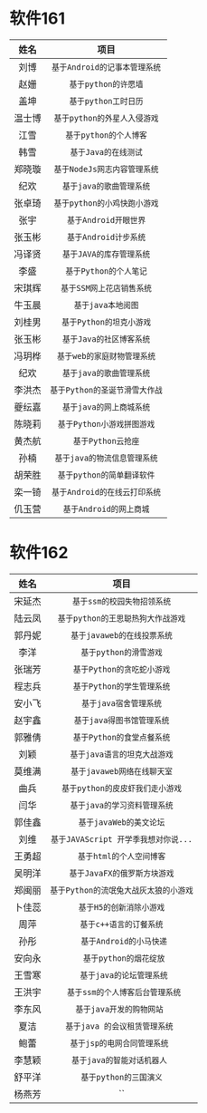 软件161
=====
| 姓名 | 项目 |
| :-----: | :-----: |
| 刘博 |  `基于Android的记事本管理系统`  |
| 赵姗 |  `基于python的许愿墙` |
| 盖坤 | `基于python工时日历` |
| 温士博 |  `基于python的外星人入侵游戏` |
| 江雪 | `基于python的个人博客` |
| 韩雪 | `基于Java的在线测试` |
| 郑晓璇 |  `基于NodeJs网志内容管理系统` |
| 纪欢 |  `基于java的歌曲管理系统` |
| 张卓琦 |  `基于python的小鸡快跑小游戏` |
| 张宇 |  `基于Android开眼世界` |
| 张玉彬 |  `基于Android计步系统` |
| 冯译贤 | `基于JAVA的库存管理系统` |
| 李盛 | `基于Python的个人笔记` |
| 宋琪辉 | `基于SSM网上花店销售系统` |
| 牛玉晨 | `基于java本地阅图`|
| 刘桂男 |`基于Python的坦克小游戏`|
| 张玉彬 | `基于Java的社区博客系统`|
| 冯玥桦 | `基于web的家庭财物管理系统`|
| 纪欢 | `基于java的歌曲管理系统`|
| 李洪杰 | `基于Python的圣诞节滑雪大作战`|
| 夔纭嘉 | `基于java的网上商城系统`|
| 陈晓莉| `基于Python小游戏拼图游戏` |
| 黄杰航| `基于Python云抢座`|
| 孙楠| `基于java的物流信息管理系统`|
| 胡荣胜 | `基于python的简单翻译软件`|
| 栾一锜 | `基于Android的在线云打印系统`|
| 仉玉营 | `基于Android的网上商城`|

软件162
=====
| 姓名 | 项目 |
| :-----: | :-----: |
| 宋延杰 | `基于ssm的校园失物招领系统` |
| 陆云凤 | `基于python的王思聪热狗大作战游戏` |
| 郭丹妮 | `基于javaweb的在线投票系统` |
| 李洋 |  `基于python的滑雪游戏` |
| 张瑞芳 |  `基于Python的贪吃蛇小游戏` |
| 程志兵 |  `基于Python的学生管理系统` |
| 安小飞 |  `基于java宿舍管理系统` |
| 赵宇鑫 |  `基于java得图书馆管理系统` |
| 郭雅倩 |  `基于Python的食堂点餐系统` |
| 刘颖 |  `基于java语言的坦克大战游戏` |
| 莫维满 |  `基于javaweb网络在线聊天室` |
| 曲兵 |  `基于python的皮皮虾我们走小游戏` | 
| 闫华 |  `基于java的学习资料管理系统` |
| 郭佳鑫 |  `基于javaWeb的美文论坛` |
| 刘维 |  `基于JAVAScript 开学季我想对你说...` |
| 王勇超 |  `基于html的个人空间博客` |
| 吴明洋 |  `基于JavaFX的俄罗斯方块游戏` |
| 郑闽丽 | `基于Python的流氓兔大战灰太狼的小游戏` |
| 卜佳蕊 | `基于H5的创新消除小游戏` |
| 周萍 | `基于c++语言的订餐系统` |
| 孙彤 | ` 基于Android的小马快递` |
| 安向永 | ` 基于python的烟花绽放` |
| 王雪寒 | ` 基于java的论坛管理系统` |
| 王洪宇 | ` 基于ssm的个人博客后台管理系统` |
| 李东风 | `基于java开发的购物网站 ` |
| 夏洁 | `基于java 的会议租赁管理系统 ` |
| 鲍蕾 | `基于jsp的电网合同管理系统 ` | 
| 李慧颖 | `基于java的智能对话机器人 ` | 
| 舒平洋 | `基于python的三国演义` | 
| 杨燕芳 | `` |
